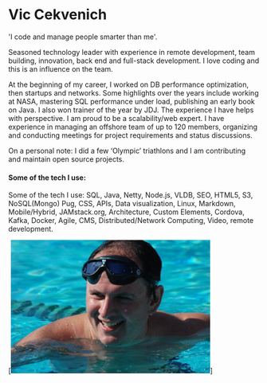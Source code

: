 
# Vic Cekvenich

'I code and manage people smarter than me'. <br />

Seasoned technology leader with experience in remote development, team building, innovation, back end and full-stack development. I love coding and this is an influence on the team.

At the beginning of my career, I worked on DB performance optimization, then startups
and networks. Some highlights over the years include working at NASA, mastering
SQL performance under load, publishing an early book on Java. I also won trainer of the year by JDJ. The experience I have
helps with perspective. I am proud to be a scalability/web expert. 
I have experience in managing an offshore team of up to 120 members, organizing and conducting meetings for project requirements and status discussions.

On a personal note: I did a few ‘Olympic’ triathlons and I am contributing and maintain open source projects.

####  Some of the tech I use:
Some of the tech I use: SQL, Java, Netty, Node.js, VLDB, SEO, HTML5, S3, NoSQL(Mongo) Pug, CSS, APIs, Data visualization, Linux, Markdown, Mobile/Hybrid, JAMstack.org, Architecture, Custom Elements, Cordova, Kafka, Docker, Agile, CMS, Distributed/Network Computing, Video, remote development.

[<img src="vic.jpg" width="400"/>]

